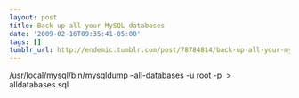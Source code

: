 ```yaml
---
layout: post
title: Back up all your MySQL databases
date: '2009-02-16T09:35:41-05:00'
tags: []
tumblr_url: http://endemic.tumblr.com/post/78784814/back-up-all-your-mysql-databases
---
```

/usr/local/mysql/bin/mysqldump –all-databases -u root -p&nbsp; \> alldatabases.sql


